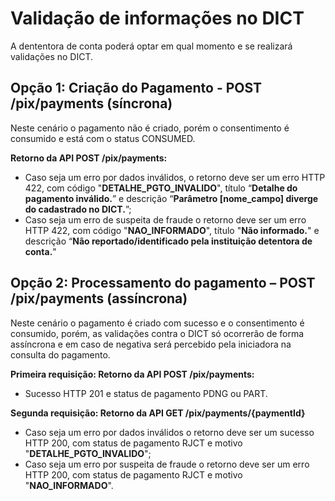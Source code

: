 # Validação de informações no DICT

A dententora de conta poderá optar em qual momento e se realizará validações no DICT.

## Opção 1: Criação do Pagamento - POST /pix/payments (síncrona)

Neste cenário o pagamento não é criado, porém o consentimento é consumido e está com o status CONSUMED.

**Retorno da API POST /pix/payments:**

- Caso seja um erro por dados inválidos, o retorno deve ser um erro HTTP 422, com código "**DETALHE_PGTO_INVALIDO**", título “**Detalhe do pagamento inválido.**” e descrição “**Parâmetro \[nome_campo\] diverge do cadastrado no DICT.**”;
- Caso seja um erro de suspeita de fraude o retorno deve ser um erro HTTP 422, com código "**NAO_INFORMADO**", título "**Não informado.**" e descrição “**Não reportado/identificado pela instituição detentora de conta.**"

## Opção 2: Processamento do pagamento – POST /pix/payments (assíncrona)

Neste cenário o pagamento é criado com sucesso e o consentimento é consumido, porém, as validações contra o DICT só ocorrerão de forma assíncrona e em caso de negativa será percebido pela iniciadora na consulta do pagamento.

**Primeira requisição: Retorno da API POST /pix/payments:**

- Sucesso HTTP 201 e status de pagamento PDNG ou PART.

**Segunda requisição: Retorno da API GET /pix/payments/{paymentId}**

- Caso seja um erro por dados inválidos o retorno deve ser um sucesso HTTP 200, com status de pagamento RJCT e motivo "**DETALHE_PGTO_INVALIDO**";
- Caso seja um erro por suspeita de fraude o retorno deve ser um erro HTTP 200, com status de pagamento RJCT e motivo "**NAO_INFORMADO**".
